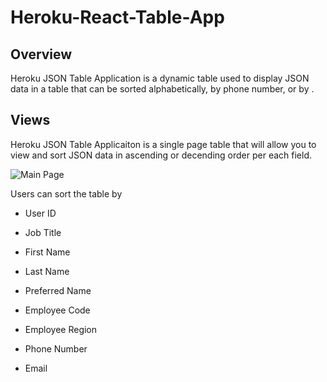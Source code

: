 # Heroku-React-Table-App
 
## Overview

Heroku JSON Table Application is a dynamic table used to display JSON data in a table that can be sorted alphabetically, by phone number, or by .

## Views


Heroku JSON Table Applicaiton is a single page table that will allow you to view and sort JSON data in ascending or decending order per each field.

![Main Page]()

Users can sort the table by

* User ID 

* Job Title

* First Name 

* Last Name 

* Preferred Name 

* Employee Code 

* Employee Region 

* Phone Number 

* Email 


